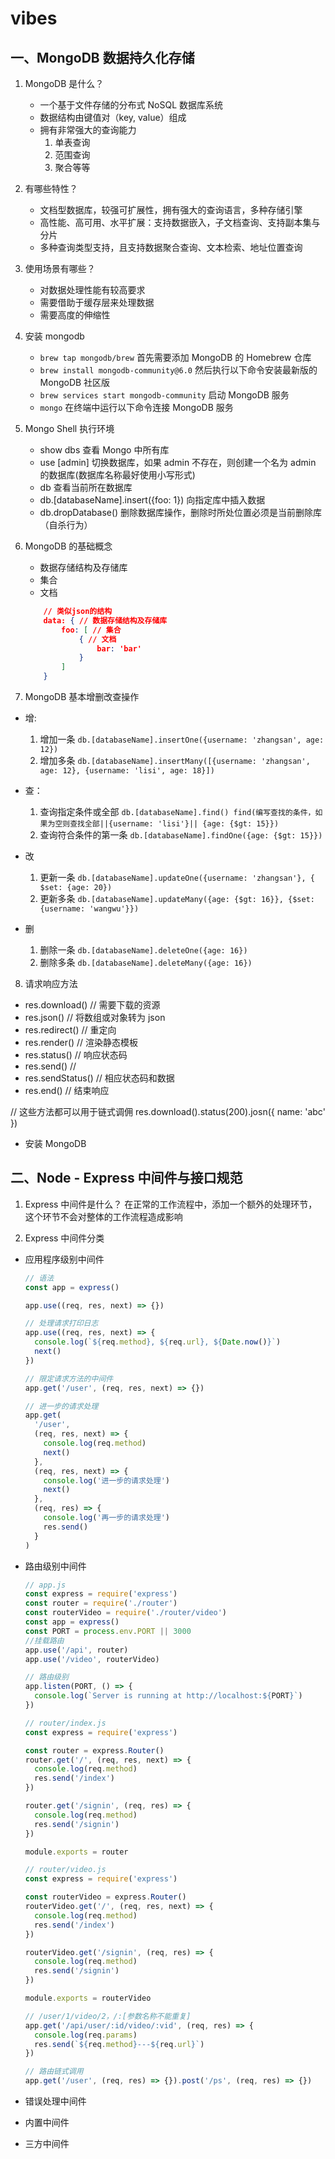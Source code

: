 # vibes

## 一、MongoDB 数据持久化存储

1. MongoDB 是什么？

   - 一个基于文件存储的分布式 NoSQL 数据库系统
   - 数据结构由键值对（key, value）组成
   - 拥有非常强大的查询能力
     1. 单表查询
     2. 范围查询
     3. 聚合等等

2. 有哪些特性？

   - 文档型数据库，较强可扩展性，拥有强大的查询语言，多种存储引擎
   - 高性能、高可用、水平扩展：支持数据嵌入，子文档查询、支持副本集与分片
   - 多种查询类型支持，且支持数据聚合查询、文本检索、地址位置查询

3. 使用场景有哪些？

   - 对数据处理性能有较高要求
   - 需要借助于缓存层来处理数据
   - 需要高度的伸缩性

4. 安装 mongodb

   - `brew tap mongodb/brew` 首先需要添加 MongoDB 的 Homebrew 仓库
   - `brew install mongodb-community@6.0` 然后执行以下命令安装最新版的 MongoDB 社区版
   - `brew services start mongodb-community` 启动 MongoDB 服务
   - `mongo` 在终端中运行以下命令连接 MongoDB 服务

5. Mongo Shell 执行环境

   - show dbs 查看 Mongo 中所有库
   - use [admin] 切换数据库，如果 admin 不存在，则创建一个名为 admin 的数据库(数据库名称最好使用小写形式)
   - db 查看当前所在数据库
   - db.[databaseName].insert({foo: 1}) 向指定库中插入数据
   - db.dropDatabase() 删除数据库操作，删除时所处位置必须是当前删除库（自杀行为）

6. MongoDB 的基础概念

   - 数据存储结构及存储库
   - 集合
   - 文档

   ```json
       // 类似json的结构
       data: { // 数据存储结构及存储库
           foo: [ // 集合
               { // 文档
                   bar: 'bar'
               }
           ]
       }
   ```

7. MongoDB 基本增删改查操作

- 增:

  1. 增加一条 `db.[databaseName].insertOne({username: 'zhangsan', age: 12})`
  2. 增加多条 `db.[databaseName].insertMany([{username: 'zhangsan', age: 12}, {username: 'lisi', age: 18}])`

- 查：

  1. 查询指定条件或全部 `db.[databaseName].find() find(编写查找的条件，如果为空则查找全部||{username: 'lisi'}|| {age: {$gt: 15}})`
  2. 查询符合条件的第一条 `db.[databaseName].findOne({age: {$gt: 15}})`

- 改

  1. 更新一条 `db.[databaseName].updateOne({username: 'zhangsan'}, { $set: {age: 20})`
  2. 更新多条 `db.[databaseName].updateMany({age: {$gt: 16}}, {$set: {username: 'wangwu'}})`

- 删
  1. 删除一条 `db.[databaseName].deleteOne({age: 16})`
  2. 删除多条 `db.[databaseName].deleteMany({age: 16})`

8. 请求响应方法

- res.download() // 需要下载的资源
- res.json() // 将数组或对象转为 json
- res.redirect() // 重定向
- res.render() // 渲染静态模板
- res.status() // 响应状态码
- res.send() //
- res.sendStatus() // 相应状态码和数据
- res.end() // 结束响应

// 这些方法都可以用于链式调佣
res.download().status(200).josn({ name: 'abc' })

- 安装 MongoDB

## 二、Node - Express 中间件与接口规范

1. Express 中间件是什么？
   在正常的工作流程中，添加一个额外的处理环节，这个环节不会对整体的工作流程造成影响

2. Express 中间件分类

- 应用程序级别中间件

  ```javascript
  // 语法
  const app = express()

  app.use((req, res, next) => {})

  // 处理请求打印日志
  app.use((req, res, next) => {
    console.log(`${req.method}, ${req.url}, ${Date.now()}`)
    next()
  })

  // 限定请求方法的中间件
  app.get('/user', (req, res, next) => {})

  // 进一步的请求处理
  app.get(
    '/user',
    (req, res, next) => {
      console.log(req.method)
      next()
    },
    (req, res, next) => {
      console.log('进一步的请求处理')
      next()
    },
    (req, res) => {
      console.log('再一步的请求处理')
      res.send()
    }
  )
  ```

- 路由级别中间件

  ```javascript
  // app.js
  const express = require('express')
  const router = require('./router')
  const routerVideo = require('./router/video')
  const app = express()
  const PORT = process.env.PORT || 3000
  //挂载路由
  app.use('/api', router)
  app.use('/video', routerVideo)

  // 路由级别
  app.listen(PORT, () => {
    console.log(`Server is running at http://localhost:${PORT}`)
  })

  // router/index.js
  const express = require('express')

  const router = express.Router()
  router.get('/', (req, res, next) => {
    console.log(req.method)
    res.send('/index')
  })

  router.get('/signin', (req, res) => {
    console.log(req.method)
    res.send('/signin')
  })

  module.exports = router

  // router/video.js
  const express = require('express')

  const routerVideo = express.Router()
  routerVideo.get('/', (req, res, next) => {
    console.log(req.method)
    res.send('/index')
  })

  routerVideo.get('/signin', (req, res) => {
    console.log(req.method)
    res.send('/signin')
  })

  module.exports = routerVideo

  // /user/1/video/2，/:[参数名称不能重复]
  app.get('/api/user/:id/video/:vid', (req, res) => {
    console.log(req.params)
    res.send(`${req.method}---${req.url}`)
  })

  // 路由链式调用
  app.get('/user', (req, res) => {}).post('/ps', (req, res) => {})
  ```

- 错误处理中间件
- 内置中间件
- 三方中间件

```

```
